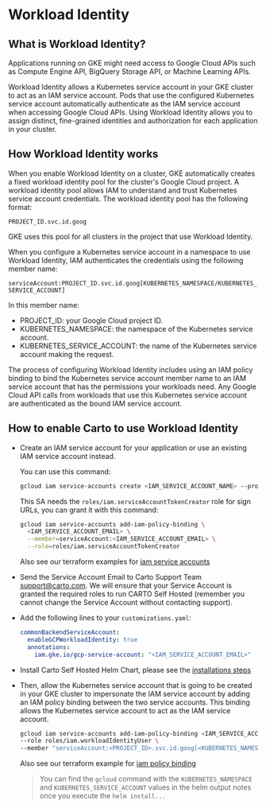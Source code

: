 # Workload Identity

## What is Workload Identity?
Applications running on GKE might need access to Google Cloud APIs such as Compute Engine API, BigQuery Storage API, or Machine Learning APIs.

Workload Identity allows a Kubernetes service account in your GKE cluster to act as an IAM service account. Pods that use the configured Kubernetes service account automatically authenticate as the IAM service account when accessing Google Cloud APIs. Using Workload Identity allows you to assign distinct, fine-grained identities and authorization for each application in your cluster.

## How Workload Identity works
When you enable Workload Identity on a cluster, GKE automatically creates a fixed workload identity pool for the cluster's Google Cloud project. A workload identity pool allows IAM to understand and trust Kubernetes service account credentials. The workload identity pool has the following format:

`PROJECT_ID.svc.id.goog`

GKE uses this pool for all clusters in the project that use Workload Identity.

When you configure a Kubernetes service account in a namespace to use Workload Identity, IAM authenticates the credentials using the following member name:

`serviceAccount:PROJECT_ID.svc.id.goog[KUBERNETES_NAMESPACE/KUBERNETES_SERVICE_ACCOUNT]`

In this member name:

- PROJECT_ID: your Google Cloud project ID.
- KUBERNETES_NAMESPACE: the namespace of the Kubernetes service account.
- KUBERNETES_SERVICE_ACCOUNT: the name of the Kubernetes service account making the request.

The process of configuring Workload Identity includes using an IAM policy binding to bind the Kubernetes service account member name to an IAM service account that has the permissions your workloads need. Any Google Cloud API calls from workloads that use this Kubernetes service account are authenticated as the bound IAM service account.

## How to enable Carto to use Workload Identity

- Create an IAM service account for your application or use an existing IAM service account instead.

  You can use this command:

  ```bash
  gcloud iam service-accounts create <IAM_SERVICE_ACCOUNT_NAME> --project=<GCP_PROJECT_ID>
  ```

  This SA needs the `roles/iam.serviceAccountTokenCreator` role for sign URLs, you can grant it with this command:

  ```bash
  gcloud iam service-accounts add-iam-policy-binding \
    <IAM_SERVICE_ACCOUNT_EMAIL> \
    --member=serviceAccount:<IAM_SERVICE_ACCOUNT_EMAIL> \
    --role=roles/iam.serviceAccountTokenCreator
  ```

  Also see our terraform examples for [iam service accounts](https://github.com/CartoDB/carto-selfhosted/blob/master/examples/terraform/gcp/gke-autopilot.tf)

- Send the Service Account Email to Carto Support Team [support@carto.com](mailto:support@carto.com). We will ensure that your Service Account is granted the required roles to run CARTO Self Hosted (remember you cannot change the Service Account without contacting support).

- Add the following lines to your `customizations.yaml`:

  ```yaml
  commonBackendServiceAccount:
    enableGCPWorkloadIdentity: true
    annotations:
      iam.gke.io/gcp-service-account: "<IAM_SERVICE_ACCOUNT_EMAIL>"
  ```

- Install Carto Self Hosted Helm Chart, please see the [installations steps](../../README.md#installation-steps)

- Then, allow the Kubernetes service account that is going to be created in your GKE cluster to impersonate the IAM service account by adding an IAM policy binding between the two service accounts. This binding allows the Kubernetes service account to act as the IAM service account.

  ```bash
  gcloud iam service-accounts add-iam-policy-binding <IAM_SERVICE_ACCOUNT_EMAIL> \
  --role roles/iam.workloadIdentityUser \
  --member "serviceAccount:<PROJECT_ID>.svc.id.goog[<KUBERNETES_NAMESPACE>/<KUBERNETES_SERVICE_ACCOUNT>]"
  ```

  Also see our terraform example for [iam policy binding](https://github.com/CartoDB/carto-selfhosted/blob/master/examples/terraform/gcp/gke-autopilot.tf)

  > You can find the `gcloud` command with the `KUBERNETES_NAMESPACE` and `KUBERNETES_SERVICE_ACCOUNT` values in the helm output notes once you execute the `helm install...`
